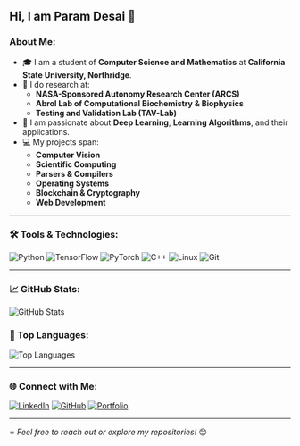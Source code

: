 ## Hi, I am Param Desai 👋

<!--
**paramdesai321/paramdesai321** is a ✨ _special_ ✨ repository because its `README.md` (this file) appears on your GitHub profile.
-->

### About Me:
- 🎓 I am a student of **Computer Science and Mathematics** at **California State University, Northridge**.
- 🚀 I do research at:
  - **NASA-Sponsored Autonomy Research Center (ARCS)**  
  - **Abrol Lab of Computational Biochemistry & Biophysics**  
  - **Testing and Validation Lab (TAV-Lab)**  
- 🤖 I am passionate about **Deep Learning**, **Learning Algorithms**, and their applications.  
- 💻 My projects span:
  - **Computer Vision**
  - **Scientific Computing**
  - **Parsers & Compilers**
  - **Operating Systems**
  - **Blockchain & Cryptography**
  - **Web Development**

---

### 🛠️ Tools & Technologies:
![Python](https://img.shields.io/badge/Python-3776AB?style=for-the-badge&logo=python&logoColor=white)
![TensorFlow](https://img.shields.io/badge/TensorFlow-FF6F00?style=for-the-badge&logo=tensorflow&logoColor=white)
![PyTorch](https://img.shields.io/badge/PyTorch-EE4C2C?style=for-the-badge&logo=pytorch&logoColor=white)
![C++](https://img.shields.io/badge/C++-00599C?style=for-the-badge&logo=cplusplus&logoColor=white)
![Linux](https://img.shields.io/badge/Linux-FCC624?style=for-the-badge&logo=linux&logoColor=black)
![Git](https://img.shields.io/badge/Git-F05032?style=for-the-badge&logo=git&logoColor=white)

---

### 📈 GitHub Stats:
![GitHub Stats](https://github-readme-stats.vercel.app/api?username=paramdesai321&show_icons=true&theme=radical)

### 🌟 Top Languages:
![Top Languages](https://github-readme-stats.vercel.app/api/top-langs/?username=paramdesai321&layout=compact&theme=radical)

---

### 🌐 Connect with Me:
[![LinkedIn](https://img.shields.io/badge/LinkedIn-0077B5?style=for-the-badge&logo=linkedin&logoColor=white)](https://linkedin.com/in/yourlinkedin)
[![GitHub](https://img.shields.io/badge/GitHub-181717?style=for-the-badge&logo=github&logoColor=white)](https://github.com/paramdesai321)
[![Portfolio](https://img.shields.io/badge/Portfolio-000000?style=for-the-badge&logo=react&logoColor=white)](https://yourportfolio.com)

---

⭐️ *Feel free to reach out or explore my repositories!* 😊
